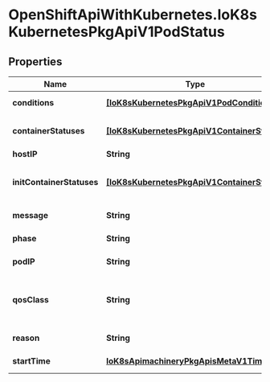 # OpenShiftApiWithKubernetes.IoK8sKubernetesPkgApiV1PodStatus

## Properties
Name | Type | Description | Notes
------------ | ------------- | ------------- | -------------
**conditions** | [**[IoK8sKubernetesPkgApiV1PodCondition]**](IoK8sKubernetesPkgApiV1PodCondition.md) | Current service state of pod. More info: http://kubernetes.io/docs/user-guide/pod-states#pod-conditions | [optional] 
**containerStatuses** | [**[IoK8sKubernetesPkgApiV1ContainerStatus]**](IoK8sKubernetesPkgApiV1ContainerStatus.md) | The list has one entry per container in the manifest. Each entry is currently the output of &#x60;docker inspect&#x60;. More info: http://kubernetes.io/docs/user-guide/pod-states#container-statuses | [optional] 
**hostIP** | **String** | IP address of the host to which the pod is assigned. Empty if not yet scheduled. | [optional] 
**initContainerStatuses** | [**[IoK8sKubernetesPkgApiV1ContainerStatus]**](IoK8sKubernetesPkgApiV1ContainerStatus.md) | The list has one entry per init container in the manifest. The most recent successful init container will have ready &#x3D; true, the most recently started container will have startTime set. More info: http://kubernetes.io/docs/user-guide/pod-states#container-statuses | [optional] 
**message** | **String** | A human readable message indicating details about why the pod is in this condition. | [optional] 
**phase** | **String** | Current condition of the pod. More info: http://kubernetes.io/docs/user-guide/pod-states#pod-phase | [optional] 
**podIP** | **String** | IP address allocated to the pod. Routable at least within the cluster. Empty if not yet allocated. | [optional] 
**qosClass** | **String** | The Quality of Service (QOS) classification assigned to the pod based on resource requirements See PodQOSClass type for available QOS classes More info: https://github.com/kubernetes/kubernetes/blob/master/docs/design/resource-qos.md | [optional] 
**reason** | **String** | A brief CamelCase message indicating details about why the pod is in this state. e.g. &#39;OutOfDisk&#39; | [optional] 
**startTime** | [**IoK8sApimachineryPkgApisMetaV1Time**](IoK8sApimachineryPkgApisMetaV1Time.md) | RFC 3339 date and time at which the object was acknowledged by the Kubelet. This is before the Kubelet pulled the container image(s) for the pod. | [optional] 


